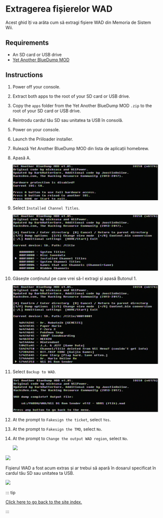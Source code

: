 # Extragerea fișierelor WAD

Acest ghid îți va arăta cum să extragi fișiere WAD din Memoria de Sistem Wii.

## Requirements

- An SD card or USB drive
- [Yet Another BlueDump MOD](https://oscwii.org/library/app/Yet-Another-BlueDump-Mod)

## Instructions

1. Power off your console.

2. Extract both apps to the root of your SD card or USB drive.

3. Copy the `apps` folder from the Yet Another BlueDump MOD `.zip` to the root of your SD card or USB drive.

4. Reintrodu cardul tău SD sau unitatea ta USB în consolă.

5. Power on your console.

6. Launch the Priiloader installer.

7. Rulează Yet Another BlueDump MOD din lista de aplicații homebrew.

8. Apasă A.

   ![](/images/homebrew/DumpWADS/1.png)

9. Select `Installed Channel Titles`.

   ![](/images/homebrew/DumpWADS/2.png)

10. Găsește conținutul pe care vrei să-l extragi și apasă Butonul 1.

    ![](/images/homebrew/DumpWADS/3.png)

11. Select `Backup to WAD`.

    ![](/images/homebrew/DumpWADS/4.png)

12. At the prompt to `Fakesign the ticket`, select `Yes`.

13. At the prompt to `Fakesign the TMD`, select `No`.

14. At the prompt to `Change the output WAD region`, select `No`.

    ![](/images/homebrew/DumpWADS/5.png)

![](/images/homebrew/DumpWADS/6.png)

Fișierul WAD a fost acum extras și ar trebui să apară în dosarul specificat în cardul tău SD sau unitatea ta USB.

![](/images/homebrew/DumpWADS/7.png)

::: tip

[Click here to go back to the site index.](site-navigation)

:::
